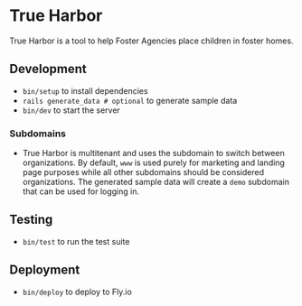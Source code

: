 # True Harbor

True Harbor is a tool to help Foster Agencies place children in foster homes.

## Development

- `bin/setup` to install dependencies
- `rails generate_data # optional` to generate sample data
- `bin/dev` to start the server

### Subdomains

- True Harbor is multitenant and uses the subdomain to switch between organizations. By default, `www` is used purely for marketing and landing page purposes while all other subdomains should be considered organizations. The generated sample data will create a `demo` subdomain that can be used for logging in.

## Testing

- `bin/test` to run the test suite

## Deployment

- `bin/deploy` to deploy to Fly.io

